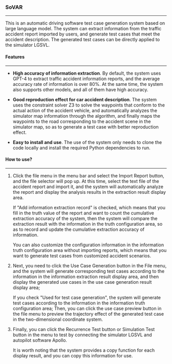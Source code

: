 ### SoVAR

---

This is an automatic driving software test case generation system based on large language model. The system can extract information from the traffic accident report imported by users, and generate test cases that meet the accident description. The generated test cases can be directly applied to the simulator LGSVL.



#### Features

---

* **High accuracy of information extraction**. By default, the system uses GPT-4 to extract traffic accident information reports, and the average accuracy rate of information is over 80%. At the same time, the system also supports other models, and all of them have high accuracy.

* **Good reproduction effect for car accident description**.  The system uses the constraint solver Z3 to solve the waypoints that conform to the actual action of the accident vehicle, and automatically analyzes the simulator map information through the algorithm, and finally maps the waypoints to the road corresponding to the accident scene in the simulator map, so as to generate a test case with better reproduction effect.
* **Easy to install and use**. The use of the system only needs to clone the code locally and install the required Python dependencies to run.



#### How to use?

---

1. Click the file menu in the menu bar and select the Import Report button, and the file selector will pop up. At this time, select the text file of the accident report and import it, and the system will automatically analyze the report and display the analysis results in the extraction result display area. 

   If "Add information extraction record" is checked, which means that you fill in the truth value of the report and want to count the cumulative extraction accuracy of the system, then the system will compare the extraction result with the information in the truth configuration area, so as to record and update the cumulative extraction accuracy of information.

   You can also customize the configuration information in the information truth configuration area without importing reports, which means that you want to generate test cases from customized accident scenarios.

2. Next, you need to click the Use Case Generation button in the File menu, and the system will generate corresponding test cases according to the information in the information extraction result display area, and then display the generated use cases in the use case generation result display area; 

   If you check "Used for test case generation", the system will generate test cases according to the information in the information truth configuration area; Then, you can click the use case preview button in the file menu to preview the trajectory effect of the generated test case in the two-dimensional coordinate system.

3. Finally, you can click the Recurrence Test button or Simulation Test button in the menu to test by connecting the simulator LGSVL and autopilot software Apollo. 

   

   It is worth noting that the system provides a copy function for each display result, and you can copy this information for use.
